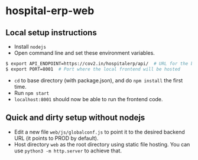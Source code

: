 # hospital-erp-web

## Local setup instructions
- Install `nodejs`
- Open command line and set these environment variables.
```bash
$ export API_ENDPOINT=https://cov2.in/hospitalerp/api/  # URL for the backend
$ export PORT=8001  # Port where the local frontend will be hosted
```
- `cd` to base directory (with package.json), and do `npm install` the first time.
- Run `npm start`
- `localhost:8001` should now be able to run the frontend code.

## Quick and dirty setup without nodejs
- Edit a new file `web/js/globalconf.js` to point it to the desired backend URL (it points to PROD by default).
- Host directory `web` as the root directory using static file hosting. You can use `python3 -m http.server` to achieve that.
